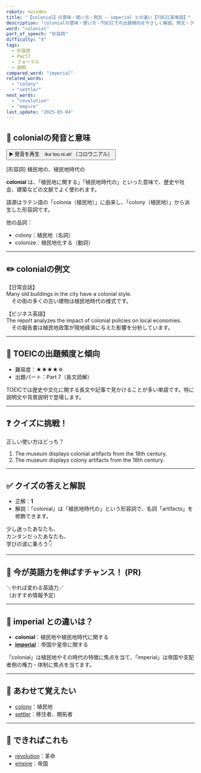 ```yaml
---
robots: noindex
title: "【colonial】の意味・使い方・例文 ― imperial との違い【TOEIC英単語】"
description: "colonialの意味・使い方・TOEICでの出題傾向をやさしく解説。例文・クイズ付きでimperialとの違いもわかりやすく学べます。"
word: "colonial"
part_of_speech: "形容詞"
difficulty: "4"
tags:
  - 形容詞
  - Part7
  - フォーマル
  - 説明
compared_word: "imperial"
related_words:
  - "colony"
  - "settler"
next_words:
  - "revolution"
  - "empire"
last_update: "2025-05-04"
---
```


## 🔰 colonialの発音と意味

<button class="play-audio" onclick="playTTS('colonial')">
  <span class="play-audio-main">
    ▶️ 発音を再生　/kəˈloʊ.ni.əl/
  </span>
  <span class="play-audio-sub">
    （コロウニアル）
  </span>
</button>

[形容詞] 植民地の、植民地時代の

**colonial** は、「植民地に関する」「植民地時代の」といった意味で、歴史や社会、建築などの文脈でよく使われます。

語源はラテン語の「colonia（植民地）」に由来し、「colony（植民地）」から派生した形容詞です。

他の品詞：  
- colony：植民地（名詞）
- colonize：植民地化する（動詞）

---

## ✏️ colonialの例文

【日常会話】  
Many old buildings in the city have a colonial style.  
　その街の多くの古い建物は植民地時代の様式です。

【ビジネス英語】  
The report analyzes the impact of colonial policies on local economies.  
　その報告書は植民地政策が現地経済に与えた影響を分析しています。

---

## 🎯 TOEICの出題頻度と傾向

- 難易度：★★★★☆
- 出題パート：Part 7（長文読解）

TOEICでは歴史や文化に関する長文や記事で見かけることが多い単語です。特に説明文や背景説明で登場します。

---

## ❓ クイズに挑戦！

正しい使い方はどっち？

1. The museum displays colonial artifacts from the 18th century.  
2. The museum displays colony artifacts from the 18th century.

---

## ✅ クイズの答えと解説

- 正解：**1**
- 解説：「colonial」は「植民地時代の」という形容詞で、名詞「artifacts」を修飾できます。

少し迷ったあなたも、  
カンタンだったあなたも、  
学びの波に乗ろう👇️

---

## 🚀 今が英語力を伸ばすチャンス！ (PR)

<div class="info-center">
＼やれば変わる英語力／<br>  
（おすすめ情報予定）
</div>

---

## 🤔  imperial との違いは？

- **colonial**：植民地や植民地時代に関する
- **[imperial](/imperial)**：帝国や皇帝に関する

「colonial」は植民地やその時代の特徴に焦点を当て、「imperial」は帝国や支配者側の権力・体制に焦点を当てます。

---

## 🧩 あわせて覚えたい

- [colony](/colony)：植民地
- [settler](/settler)：移住者、開拓者

---

## 📖 できればこれも

- [revolution](/revolution)：革命
- [empire](/empire)：帝国

<!-- cvid: aid01_bid28 -->
